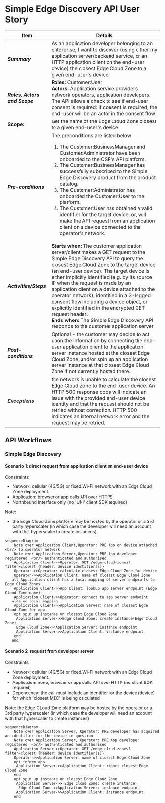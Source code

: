 # Simple Edge Discovery API User Story

| **Item** | **Details** |
| ---- | ------- |
| ***Summary*** | As an application developer belonging to an enterprise, I want to discover (using either my application server/backend service, or an HTTP application client on the end-user device) the closest Edge Cloud Zone to a given end-user's device. |
| ***Roles, Actors and Scope*** | **Roles:** Customer:User<br> **Actors:** Application service providers, network operators, application developers. The API allows a check to see if end-user consent is required: if consent is required, the end-user will be an actor in the consent flow. <br>
 **Scope:** | Get the name of the Edge Cloud Zone closest to a given end-user's device |
| ***Pre-conditions*** |The preconditions are listed below:<br><ol><li>The Customer:BusinessManager and Customer:Administrator have been onboarded to the CSP's API platform.</li><li>The Customer:BusinessManager has successfully subscribed to the Simple Edge Discovery product from the product catalog.</li><li>The Customer:Administrator has onboarded the Customer:User to the platform.</li><li>The Customer:User has obtained a valid identifier for the target device, or, will make the API request from an application client on a device connected to the operator's network.</li>|
| ***Activities/Steps*** | **Starts when:** The customer application server/client makes a GET request to the Simple Edge Discovery  API to query the closest Edge Cloud Zone to the target device (an end-user device). The target device is either implicitly identified (e.g. by its source IP when the request is made by an application client on a device attached to the operator network), identified in a 3-legged consent flow including a device object, or explicitly identified in the encrypted GET request header.<br>**Ends when:** The Simple Edge Discovery API responds to the customer application server|client . |
| ***Post-conditions*** | Optional - the customer may decide to act upon the information by connecting the end-user application client to the application server instance hosted at the closest Edge Cloud Zone, and/or spin up an application server instance at that closest Edge Cloud Zone if not currently hosted there.  |
| ***Exceptions*** | the network is unable to calculate the closest Edge Cloud Zone to the end-user device. An HTTP 500 response code will indicate an issue with the provided end-user device identity and that the request should not be retried without correction. HTTP 500 indicates an internal network error and the request may be retried.   |

## API Workflows
### Simple Edge Discovery
#### Scenario 1: direct request from application client on end-user device

Constraints:
- Network: cellular (4G/5G) or fixed/Wi-Fi network with an Edge Cloud Zone deployment.
- Application: browser or app calls API over HTTPS
- Northbound Interface only (no 'UNI' client SDK required) 

Note:
- the Edge Cloud Zone platform may be hosted by the operator or a 3rd party hyperscaler (in which case the developer will need an account with that hyperscaler to create instances)


```mermaid
sequenceDiagram
    Note over Application Client,Operator: PRE App on device attached <br/> to operator network
    Note over Application Server,Operator: PRE App developer registered, <br/> authenticated and authorised
    Application Client->>Operator: GET /edge-cloud-zones?filter=closest {header: device identifier(s)}
    Operator->>Operator: calculate closest Edge Cloud Zone for device
    Operator->>Application Client: name of closest Edge Cloud Zone
   alt Application client has a local mapping of server endpoints to Edge Cloud Zones
    Application Client->>App Client: lookup app server endpoint (Edge Cloud Zone name)
    Application Client->>Operator: connect to app server endpoint
   else no local mapping
    Application Client->>Application Server: name of closest Egde Cloud Zone for app
    opt spin up instance on closest Edge Cloud Zone
     Application Server->>Edge Cloud Zone: create instance(Edge Cloud Zone)
     Edge Cloud Zone->>Application Server: instance endpoint
     Application Server->>Application Client: instance endpoint
    end
   end
```
#### Scenario 2: request from developer server

Constraints:
- Network: cellular (4G/5G) or fixed/Wi-Fi network with an Edge Cloud Zone deployment.
- Application: none, browser or app calls API over HTTP (no client SDK required)
- Dependency: the call must include an identifier for the device (device) for which 'closest MEC' is being calculated

Note: the Edge CLoud Zone platform may be hosted by the operator or a 3rd party hyperscaler (in which case the developer will need an account with that hyperscaler to create instances)

```mermaid
sequenceDiagram
    Note over Application Server, Operator: PRE developer has acquired an identifier for the device in question
    Note over Application Server, Operator: PRE App developer registered, <br/> authenticated and authorised
    Application Server->>Operator: GET /edge-cloud-zones?filter=closest {header: device identifier(s)}
    Operator->>Application Server: name of closest Edge Cloud Zone
    opt inform app
     Application Server->>Application Client: report closest Edge Cloud Zone
    end
    opt spin up instance on closest Edge Cloud Zone
     Application Server->> Edge Cloud Zone: create instance
      Edge Cloud Zone->>Application Server: instance endpoint
     Application Server->>Application Client: instance endpoint
    end
```
